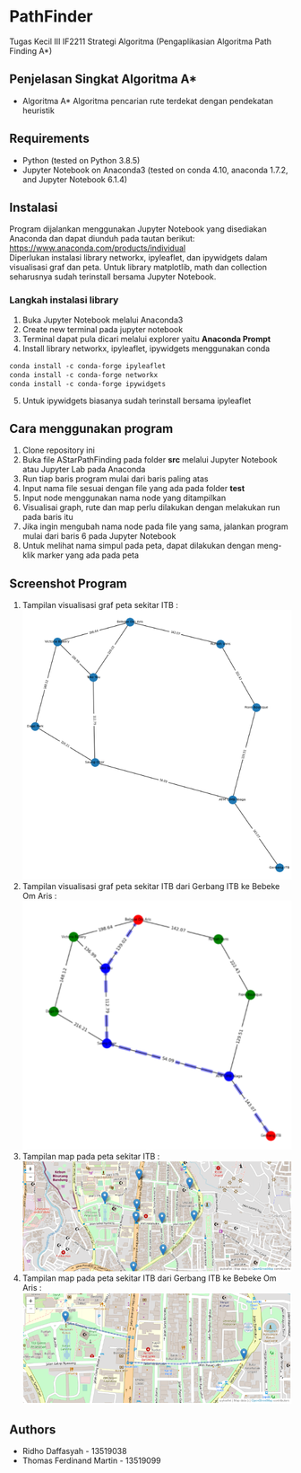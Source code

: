 # PathFinder
Tugas Kecil III IF2211 Strategi Algoritma
(Pengaplikasian Algoritma Path Finding A*)

## Penjelasan Singkat Algoritma A*
* Algoritma A*
Algoritma pencarian rute terdekat dengan pendekatan heuristik

## Requirements
* Python (tested on Python 3.8.5)
* Jupyter Notebook on Anaconda3 (tested on conda 4.10, anaconda 1.7.2, and Jupyter Notebook 6.1.4)

## Instalasi
Program dijalankan menggunakan Jupyter Notebook yang disediakan Anaconda dan dapat diunduh pada tautan berikut:  
https://www.anaconda.com/products/individual  
Diperlukan instalasi library networkx, ipyleaflet, dan ipywidgets dalam visualisasi graf dan peta. Untuk library matplotlib, math dan collection seharusnya sudah terinstall bersama Jupyter Notebook.
### Langkah instalasi library 
1. Buka Jupyter Notebook melalui Anaconda3
2. Create new terminal pada jupyter notebook
3. Terminal dapat pula dicari melalui explorer yaitu **Anaconda Prompt**
4. Install library networkx, ipyleaflet, ipywidgets menggunakan conda
```
conda install -c conda-forge ipyleaflet  
conda install -c conda-forge networkx
conda install -c conda-forge ipywidgets
```
5. Untuk ipywidgets biasanya sudah terinstall bersama ipyleaflet

## Cara menggunakan program
1. Clone repository ini
2. Buka file AStarPathFinding pada folder **src** melalui Jupyter Notebook atau Jupyter Lab pada Anaconda
3. Run tiap baris program mulai dari baris paling atas
4. Input nama file sesuai dengan file yang ada pada folder **test**
5. Input node menggunakan nama node yang ditampilkan
6. Visualisai graph, rute dan map perlu dilakukan dengan melakukan run pada baris itu
7. Jika ingin mengubah nama node pada file yang sama, jalankan program mulai dari baris 6 pada Jupyter Notebook
8. Untuk melihat nama simpul pada peta, dapat dilakukan dengan meng-klik marker yang ada pada peta

## Screenshot Program
1. Tampilan visualisasi graf peta sekitar ITB :
![Example screenshot](./img/itb-visualisasigraf.png)
2. Tampilan visualisasi graf peta sekitar ITB dari Gerbang ITB ke Bebeke Om Aris :
![Example screenshot](./img/itb-visualisasigraf-simpul.png)
3. Tampilan map pada peta sekitar ITB :
![Example screenshot](./img/itb-visualisasimap.png)
4. Tampilan map pada peta sekitar ITB dari Gerbang ITB ke Bebeke Om Aris :
![Example screenshot](./img/itb-visualisasimap-simpul.png)

## Authors
* Ridho Daffasyah - 13519038
* Thomas Ferdinand Martin - 13519099
